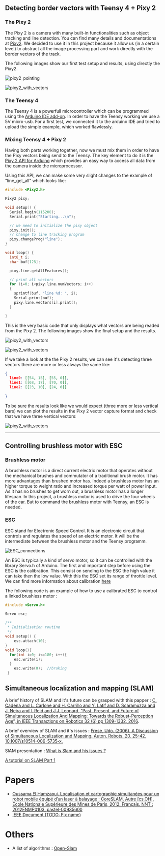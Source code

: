 ## Detecting border vectors with Teensy 4 + Pixy 2

### The Pixy 2

The Pixy 2 is a camera with many built-in functionalities such as object tracking and line detection. You can find many details and documentations at [Pixy2](https://pixycam.com/pixy2/). We decided to use it in this project because it allow us (in a certain level) to abstract all the image processing part and work directly with the border vectors of the track.

The following images show our first test setup and results, using directly the Pixy2.

![pixy2_pointing](https://raw.githubusercontent.com/Enseirb-NXP-Cup-2019/nxpcup.enseirb.github.io/master/img/pixy2-pointing.png)

![pixy2_with_vectors](https://raw.githubusercontent.com/Enseirb-NXP-Cup-2019/nxpcup.enseirb.github.io/master/img/pixy2-vector.png)

### The Teensy 4
The Teensy 4 is a powerfull microcontroller which can be programmed using the [Arduino IDE add-on](https://www.pjrc.com/teensy/td_download.html). In order to have the Teensy working we use a 5V micro-usb. For a first test, we connected it to the arduino IDE and tried to upload the simple example, which worked flawlessly.

### Mixing Teensy 4 + Pixy 2
Having both parts working together, now we must mix them in order to have the Pixy vectors being send to the Teensy. The key element to do it is the [Pixy 2 API for Arduino](https://docs.pixycam.com/wiki/doku.php?id=wiki:v2:full_api) which provides an easy way to access all data from the camera inside the microprocessor.

Using this API, we can make some very slight changes to the example of "line_get_all" which looks like:

```c
#include <Pixy2.h>

Pixy2 pixy;

void setup() {
  Serial.begin(115200);
  Serial.print("Starting...\n");

  // we need to initialize the pixy object
  pixy.init();
  // Change to line tracking program
  pixy.changeProg("line");
}

void loop() {
  int8_t i;
  char buf[128];

  pixy.line.getAllFeatures();

  // print all vectors
  for (i=0; i<pixy.line.numVectors; i++)
  {
    sprintf(buf, "line %d: ", i);
    Serial.print(buf);
    pixy.line.vectors[i].print();
  }

}
```

This is the very basic code that only displays what vectors are being readed from the Pixy 2. The following images show the final setup and the results.

![pixy2_with_vectors](https://raw.githubusercontent.com/Enseirb-NXP-Cup-2019/nxpcup.enseirb.github.io/master/img/final-setup.jpeg)

![pixy2_with_vectors](https://raw.githubusercontent.com/Enseirb-NXP-Cup-2019/nxpcup.enseirb.github.io/master/img/final-results.png)

If we take a look at the the Pixy 2 results, we can see it's detecting three vectors there are more or less always the same like:

```json
{
  line0: [[54, 15], [55, 0]],
  line1: [[68, 17], [70, 0]],
  line2: [[23, 10], [24, 0]]
  
}
```

To be sure the results look like we would expect (three more or less vertical bars) we can plot the results in the Pixy 2 vector capture format and check that we have three vertical vectors:

![pixy2_with_vectors](https://raw.githubusercontent.com/Enseirb-NXP-Cup-2019/nxpcup.enseirb.github.io/master/img/image-365.png)

---

## Controlling brushless motor with ESC

### Brushless motor

A brushless motor is a direct current electric motor that operates without the mechanical brushes and commutator of a traditional brush motor. It has more advantages than brushed motor has. Indeed a brushless motor has an higher torque to weight ratio and
increased torque per watt of power input. As it has no brushes to get worn out, a brushless motor has a longer lifespan.
In this project, a brushless motor is used to drive the four wheels of the car. But to command the brushless motor with Teensy, an ESC is needed.

### ESC

ESC stand for Electronic Speed Control. It is an electronic circuit that controls and regulates the speed of an electric motor. It will be the intermediate between the brushless motor and the Teensy programm. 

![ESC_connections](https://raw.githubusercontent.com/Enseirb-NXP-Cup-2019/nxpcup.enseirb.github.io/master/img/esc_connections.png)


An ESC is typically a kind of servo motor, so it can be controlled with the library Servo.h of Arduino. The first and important step before using the ESC is the calibration. This consist on sending to the ESC the high value it can take then the low value. With this the ESC set its range of throttle level. We can find more information about calibration [here](https://github.com/lobodol/ESC-calibration)

The following code is an example of how to use a calibrated ESC to control a linked brushless motor :


```c
#include <Servo.h>

Servo esc;

/**
 * Initialisation routine
 */
void setup() {
    esc.attach(10);
}
void loop(){
  for(int i=0; i<=180; i++){   
    esc.write(i);
  }
    esc.write(0);  //braking
 }

```


## Simultaneous localization and mapping (SLAM)

A brief history of SLAM and it's future can be grasped with this papper : [C. Cadena and L. Carlone and H. Carrillo and Y. Latif and D. Scaramuzza and J. Neira and I. Reid and J.J. Leonard,
“Past, Present, and Future of Simultaneous Localization And Mapping: Towards the Robust-Perception Age”,
in IEEE Transactions on Robotics 32 (6) pp 1309-1332, 2016](https://arxiv.org/abs/1606.05830).

A brief overview of SLAM and it's issues : [Frese, Udo. (2006). A Discussion of Simultaneous Localization and Mapping. Auton. Robots. 20. 25-42. 10.1007/s10514-006-5735-x.](https://www.researchgate.net/publication/220474326_A_Discussion_of_Simultaneous_Localization_and_Mapping)

SlAM presentation : [What is Slam and his issues ?](http://ais.informatik.uni-freiburg.de/teaching/ss12/robotics/slides/12-slam.pdf)

[A tutorial on SLAM Part 1](http://www.doc.ic.ac.uk/~ajd/Robotics/RoboticsResources/SLAMTutorial1.pdf)

# Papers
* [Oussama El Hamzaoui. Localisation et cartographie simultanées pour un robot mobile équipé d’un
laser à balayage : CoreSLAM. Autre [cs.OH]. Ecole Nationale Supérieure des Mines de Paris, 2012.
Français. NNT : 2012ENMP0103. pastel-00935600](https://pastel.archives-ouvertes.fr/pastel-00935600)
* [IEEE Document (TODO: Fix name)](https://ieeexplore.ieee.org/document/1570091)

# Others

* A list of algorithms : [Open-Slam](https://openslam-org.github.io/)

